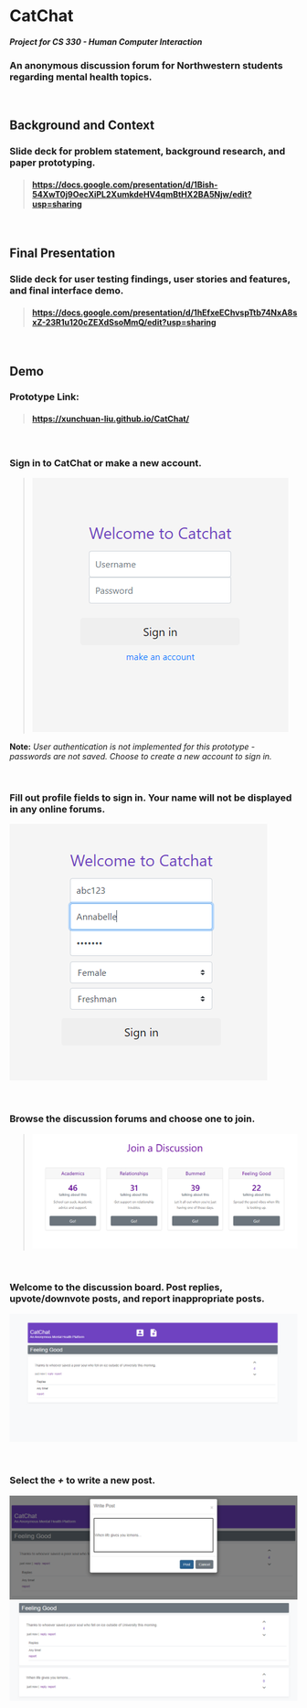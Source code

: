 # CatChat

#### *Project for CS 330 - Human Computer Interaction*

### An anonymous discussion forum for Northwestern students regarding mental health topics.

&nbsp;

## **Background and Context**

### Slide deck for **problem statement**, **background research**, and **paper prototyping**. 

> #### https://docs.google.com/presentation/d/1Bish-54XwT0j9OecXiPL2XumkdeHV4qmBtHX2BA5Njw/edit?usp=sharing

&nbsp;

## **Final Presentation** 

### Slide deck for **user testing findings**, **user stories and features**, and **final interface demo**.

> #### https://docs.google.com/presentation/d/1hEfxeEChvspTtb74NxA8sxZ-23R1u120cZEXdSsoMmQ/edit?usp=sharing

&nbsp;

## **Demo**

### **Prototype Link:** 
> #### https://xunchuan-liu.github.io/CatChat/

&nbsp;


### Sign in to CatChat or make a new account. 

> ![](./docs/images/screenshots/screenshot1.png)

**Note:** *User authentication is not implemented for this prototype - passwords are not saved. Choose to create a new account to sign in.*

&nbsp;

### Fill out profile fields to sign in. Your name will **not** be displayed in any online forums. 

![](./docs/images/screenshots/screenshot2.png)

&nbsp;

### Browse the discussion forums and choose one to join. 

> ![](./docs/images/screenshots/screenshot3.png)

&nbsp;

### Welcome to the discussion board. Post replies, upvote/downvote posts, and report inappropriate posts. 

![](./docs/images/screenshots/screenshot4.png)

&nbsp;

### Select the ***+*** to write a new post. 
![](./docs/images/screenshots/screenshot5.png)
![](./docs/images/screenshots/screenshot6.png)

